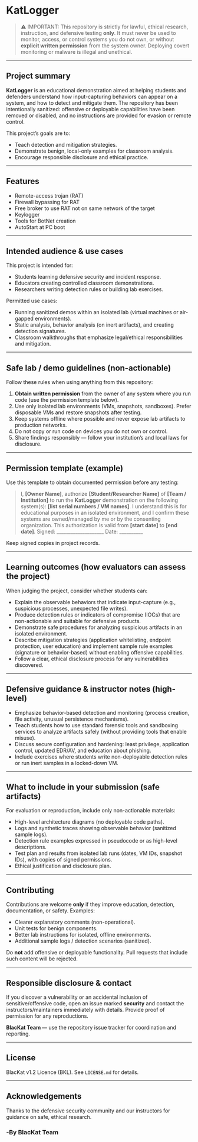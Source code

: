 # KatLogger

> ⚠️ IMPORTANT: This repository is strictly for lawful, ethical research, instruction, and defensive testing **only**. It must never be used to monitor, access, or control systems you do not own, or without **explicit written permission** from the system owner. Deploying covert monitoring or malware is illegal and unethical.

---

## Project summary

**KatLogger** is an educational demonstration aimed at helping students and defenders understand how input-capturing behaviors can appear on a system, and how to detect and mitigate them. The repository has been intentionally sanitized: offensive or deployable capabilities have been removed or disabled, and no instructions are provided for evasion or remote control.

This project’s goals are to:

* Teach detection and mitigation strategies.
* Demonstrate benign, local-only examples for classroom analysis.
* Encourage responsible disclosure and ethical practice.

---

## Features

* Remote-access trojan (RAT)
* Firewall bypassing for RAT
* Free broker to use RAT not on same network of the target 
* Keylogger
* Tools for BotNet creation
* AutoStart at PC boot

---

## Intended audience & use cases

This project is intended for:

* Students learning defensive security and incident response.
* Educators creating controlled classroom demonstrations.
* Researchers writing detection rules or building lab exercises.

Permitted use cases:

* Running sanitized demos within an isolated lab (virtual machines or air-gapped environments).
* Static analysis, behavior analysis (on inert artifacts), and creating detection signatures.
* Classroom walkthroughs that emphasize legal/ethical responsibilities and mitigation.

---

## Safe lab / demo guidelines (non-actionable)

Follow these rules when using anything from this repository:

1. **Obtain written permission** from the owner of any system where you run code (use the permission template below).
2. Use only isolated lab environments (VMs, snapshots, sandboxes). Prefer disposable VMs and restore snapshots after testing.
3. Keep systems offline where possible and never expose lab artifacts to production networks.
4. Do not copy or run code on devices you do not own or control.
5. Share findings responsibly — follow your institution’s and local laws for disclosure.

---

## Permission template (example)

Use this template to obtain documented permission before any testing:

> I, **[Owner Name]**, authorize **[Student/Researcher Name]** of **[Team / Institution]** to run the **KatLogger** demonstration on the following system(s): **[list serial numbers / VM names]**. I understand this is for educational purposes in an isolated environment, and I confirm these systems are owned/managed by me or by the consenting organization. This authorization is valid from **[start date]** to **[end date]**.
> Signed: ____________________  Date: __________

Keep signed copies in project records.

---

## Learning outcomes (how evaluators can assess the project)

When judging the project, consider whether students can:

* Explain the observable behaviors that indicate input-capture (e.g., suspicious processes, unexpected file writes).
* Produce detection rules or indicators of compromise (IOCs) that are non-actionable and suitable for defensive products.
* Demonstrate safe procedures for analyzing suspicious artifacts in an isolated environment.
* Describe mitigation strategies (application whitelisting, endpoint protection, user education) and implement sample rule examples (signature or behavior-based) without enabling offensive capabilities.
* Follow a clear, ethical disclosure process for any vulnerabilities discovered.

---

## Defensive guidance & instructor notes (high-level)

* Emphasize behavior-based detection and monitoring (process creation, file activity, unusual persistence mechanisms).
* Teach students how to use standard forensic tools and sandboxing services to analyze artifacts safely (without providing tools that enable misuse).
* Discuss secure configuration and hardening: least privilege, application control, updated EDR/AV, and education about phishing.
* Include exercises where students write non-deployable detection rules or run inert samples in a locked-down VM.

---

## What to include in your submission (safe artifacts)

For evaluation or reproduction, include only non-actionable materials:

* High-level architecture diagrams (no deployable code paths).
* Logs and synthetic traces showing observable behavior (sanitized sample logs).
* Detection rule examples expressed in pseudocode or as high-level descriptions.
* Test plan and results from isolated lab runs (dates, VM IDs, snapshot IDs), with copies of signed permissions.
* Ethical justification and disclosure plan.

---

## Contributing

Contributions are welcome **only** if they improve education, detection, documentation, or safety. Examples:

* Clearer explanatory comments (non-operational).
* Unit tests for benign components.
* Better lab instructions for isolated, offline environments.
* Additional sample logs / detection scenarios (sanitized).

Do **not** add offensive or deployable functionality. Pull requests that include such content will be rejected.

---

## Responsible disclosure & contact

If you discover a vulnerability or an accidental inclusion of sensitive/offensive code, open an issue marked **security** and contact the instructors/maintainers immediately with details. Provide proof of permission for any reproductions.

**BlacKat Team —** use the repository issue tracker for coordination and reporting.

---

## License

BlacKat v1.2 Licence (BKL). See `LICENSE.md` for details.

---

## Acknowledgements

Thanks to the defensive security community and our instructors for guidance on safe, ethical research.

### -By BlacKat Team 
